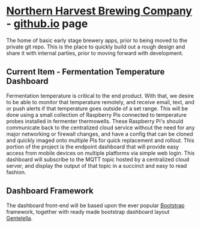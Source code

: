 # [Northern Harvest Brewing Company](https://www.northernharvest.beer) - [github.io](http://northernharvestbrewing.github.io) page
The home of basic early stage brewery apps, prior to being moved to the private git repo. This is the place to quickly build out a rough design and share it with internal parties, prior to moving forward with development.
## Current Item - Fermentation Temperature Dashboard
Fermentation temperature is critical to the end product. With that, we desire to be able to monitor that temperature remotely, and receive email, text, and or push alerts if that temperature goes outside of a set range.
This will be done using a small collection of Raspberry Pis connected to temperature probes installed in fermenter thermowells. These Raspberry Pi's should communicate back to the centralized cloud service without the need for any major networking or firewall changes, and have a config that can be cloned and quickly imaged onto multiple PIs for quick replacement and rollout.
This portion of the project is the endpoint dashboard that will provide easy access from mobile devices on multiple platforms via simple web login. This dashboard will subscribe to the MQTT topic hosted by a centralized cloud server, and display the output of that topic in a succinct and easy to read fashion.

## Dashboard Framework
The dashboard front-end will be based upon the ever popular [Bootstrap](https://github.com/twbs/bootstrap) framework, together with ready made bootstrap dashboard layout [Gentelella](https://github.com/puikinsh/gentelella). 

